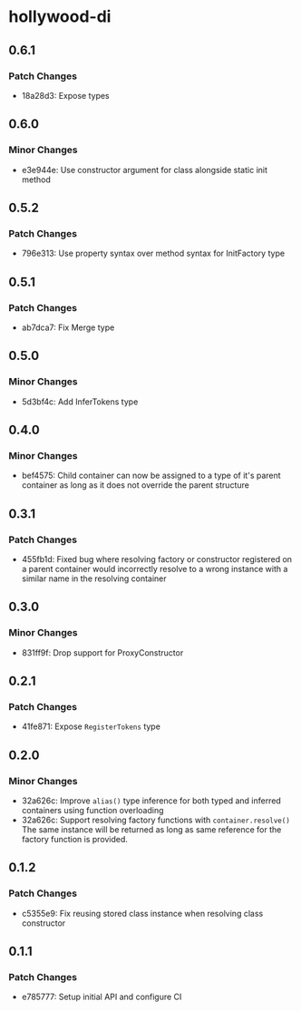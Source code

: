# hollywood-di

## 0.6.1

### Patch Changes

- 18a28d3: Expose types

## 0.6.0

### Minor Changes

- e3e944e: Use constructor argument for class alongside static init method

## 0.5.2

### Patch Changes

- 796e313: Use property syntax over method syntax for InitFactory type

## 0.5.1

### Patch Changes

- ab7dca7: Fix Merge type

## 0.5.0

### Minor Changes

- 5d3bf4c: Add InferTokens type

## 0.4.0

### Minor Changes

- bef4575: Child container can now be assigned to a type of it's parent container as long as it does not override the parent structure

## 0.3.1

### Patch Changes

- 455fb1d: Fixed bug where resolving factory or constructor registered on a parent container would incorrectly resolve to a wrong instance with a similar name in the resolving container

## 0.3.0

### Minor Changes

- 831ff9f: Drop support for ProxyConstructor

## 0.2.1

### Patch Changes

- 41fe871: Expose `RegisterTokens` type

## 0.2.0

### Minor Changes

- 32a626c: Improve `alias()` type inference for both typed and inferred containers using function overloading
- 32a626c: Support resolving factory functions with `container.resolve()`
  The same instance will be returned as long as same reference for the factory function is provided.

## 0.1.2

### Patch Changes

- c5355e9: Fix reusing stored class instance when resolving class constructor

## 0.1.1

### Patch Changes

- e785777: Setup initial API and configure CI

